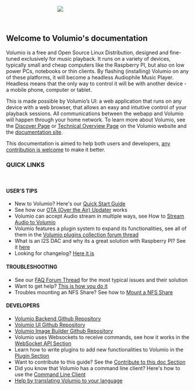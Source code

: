 <div class="homelogo" style="display: block;margin: 0 auto;max-width:44%;"><img src ="https://cdn.volumio.org/wp-content/uploads/2016/09/volumio-header.png" /></div>

&nbsp;
## Welcome to Volumio's documentation

Volumio is a free and Open Source Linux Distribution, designed and fine-tuned exclusively for music playback. It runs on a variety of devices, typically small and cheap computers like the Raspberry PI, but also on low power PCs, notebooks or thin clients.
By flashing (installing) Volumio on any of these platforms, it will become a headless Audiophile Music Player. Headless means that the only  way to control it will be with another device - a mobile phone, computer or tablet.

This is made possible by Volumio’s UI: a web application that runs on any device with a web browser, that allows an easy and intuitive control of your playback sessions. All communications between the webapp and Volumio will happen through your home network.
To learn more about Volumio, see the <a href="https://volumio.org/discover/" target="_blank">Discover Page</a> or  <a href="https://volumio.org/technical-overview/" target="_blank">Technical Overview Page</a> on the Volumio website
and the <a href="https://docs.volumio.org/" target="_blank">documentation site</a>.

This documentation is aimed to help both users and developers, [any contribution is welcome](/docs/Good_to_Knows/Contribute_to_this_Doc) to make it better.


### QUICK LINKS

&nbsp;

#### USER'S TIPS

* New to Volumio? Here's our [Quick Start Guide](/docs/User_Manual/Quick_Start_Guide)
* See how our [OTA (Over the Air) Updater](/docs/User_Manual/System_updates) works
* Volumio can accept Audio stream in multiple ways, see How to [Stream Audio to Volumio](/docs/User_Manual/Stream_audio_to_volumio)
* Volumio features a plugin system to expand its functionalities, see all of them in the <a href="https://volumio.org/forum/volumio-plugins-collection-t6251.html" target="_blank">Volumio plugins collection forum thread</a> 
* What is an I2S DAC and why its a great solution with Raspberry PI? See it <a href="https://volumio.org/raspberry-pi-i2s-dac-sounds-so-good/" target="_blank">here</a>
* Looking for changelog? <a href="https://volumio.org/forum/changelog-t1575.html" target="_blank">Here it is</a>


#### TROUBLESHOOTING

* See our <a href="https://volumio.org/forum/faq-and-the-answers-for-t1545.html" target="_blank">FAQ Forum Thread</a> for the most typical issues and their solution
* Want to get help? <a href="https://volumio.org/forum/tipps-guidlines-get-faster-help-t1569.html" target="_blank">This is how you do it</a>  
* Troubles mounting an NFS Share? See how to [Mount a NFS Share](/docs/Good_to_Knows/Mounting_an_NFS_Share)

#### DEVELOPERS

* <a href="https://github.com/volumio/Volumio2" target="_blank">Volumio Backend Github Repository</a>
* <a href="https://github.com/volumio/Volumio2-UI" target="_blank">Volumio UI Github Repository</a>
* <a href="https://github.com/volumio/Build" target="_blank">Volumio Image Builder Github Repository</a>
* Volumio uses Websockets to receive commands, see how it works in the [WebSocket API Section](/docs/API/WebSocket_APIs)
* Learn how to write plugins to add new functionalities to Volumio in the [Plugin Section](/docs/Plugin_System/Plugin_System_Overview)
* Want to contribute to this guide? See the [Contribute to this doc Section](/docs/Good_to_Knows/Contribute_to_this_Doc)
* Did you know that Volumio has a command line client? Here's how to use the  [Command Line Client](/docs/Good_to_Knows/Command_Line_Client)
* <a href="https://volumio.org/forum/contribute-translating-volumio-your-language-t4289.html" target="_blank">Help by translating Volumio to your language</a>
